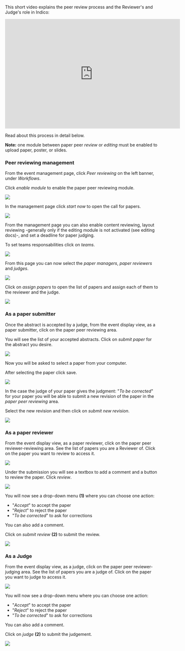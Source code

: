 This short video explains the peer review process and the Reviewer's and Judge's role in Indico:

<iframe width="576" height="360" frameborder="0" src="https://cds.cern.ch/video/2275653?showTitle=true" allowfullscreen></iframe>

Read about this process in detail below.

**Note:** one module between paper peer _review_ or _editing_ must be enabled to upload paper, poster, or slides.

### Peer reviewing management

From the event management page, click _Peer reviewing_ on the left banner, under _Workflows_.

Click _enable module_ to enable the paper peer reviewing module.

![](../assets/peer_reviewing/enable_paper_review.png)

In the management page click _start now_ to open the call for papers.

![](../assets/peer_reviewing/start_paper_review.png)

From the management page you can also enable content reviewing, layout reviewing -generally only if the editing module is not activated (see editing docs)-,
and set a deadline for paper judging.

To set teams responsabilities click on _teams_.

![](../assets/peer_reviewing/teams_paper_review.png)

From this page you can now select the _paper managers_, _paper reviewers_ and  _judges_.

![](../assets/peer_reviewing/teams_paper_review_2.png)

Click on _assign papers_ to open the list of papers and assign each of them to the reviewer and the judge.

![](../assets/peer_reviewing/assign_paper_review.png)

### As a paper submitter

Once the abstract is accepted by a judge, from the event display view, as a paper submitter, click on the paper peer reviewing area.

You will see the list of your accepted abstracts. Click on _submit paper_ for the abstract you desire.

![](../assets/peer_reviewing/paper_submission.png)

Now you will be asked to select a paper from your computer. 

After selecting the paper click save.

![](../assets/peer_reviewing/paper_submission_2.png)

In the case the judge of your paper gives the judgment: "_To be corrected_" for your paper you will be able
to submit a new revision of the paper in the _paper peer reviewing_ area.

Select the new revision and then click on _submit new revision_.

![](../assets/peer_reviewing/paper_submission_3.png)

### As a paper reviewer

From the event display view, as a paper reviewer, click on the paper peer reviewer-reviewing area.
See the list of papers you are a Reviewer of.
Click on the paper you want to review to access it.

![](../assets/peer_reviewing/paper_review.png)

Under the submission you will see a textbox to add a comment and a button to review the paper.
Click _review_.

![](../assets/peer_reviewing/paper_review_2.png)

You will now see a drop-down menu **(1)** where you can choose one action:
- "_Accept_" to accept the paper
- "_Reject_" to reject the paper
- "_To be corrected_" to ask for corrections

You can also add a comment.

Click on _submit review_ **(2)** to submit the review.

![](../assets/peer_reviewing/paper_review_3.png)

### As a Judge

From the event display view, as a judge, click on the paper peer reviewer-judging area.
See the list of papers you are a judge of.
Click on the paper you want to judge to access it.

![](../assets/peer_reviewing/paper_judge.png)

You will now see a drop-down menu where you can choose one action:
- "_Accept_" to accept the paper
- "_Reject_" to reject the paper
- "_To be corrected_" to ask for corrections

You can also add a comment.

Click on _judge_ **(2)** to submit the judgement.

![](../assets/peer_reviewing/paper_judge_2.png)
